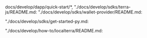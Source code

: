 docs/develop/dapp/quick-start/*, [](docs/develop/terrain/*)
"./docs/develop/sdks/terra-js/README.md: [](docs/develop/terra-js/README.md)
"./docs/develop/sdks/wallet-provider/README.md: [](docs/develop/wallet-provider/README.md)

"./docs/develop/sdks/get-started-py.md: [](docs/develop/terra-py/get-started-py.md)

"./docs/develop/how-to/localterra/README.md: [](docs/develop/localterra/README.md)